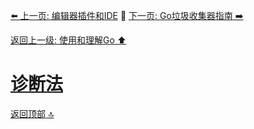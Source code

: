 [⬅️ 上一页: 编辑器插件和IDE](编辑器插件和IDE.md) 🚦 [下一页: Go垃圾收集器指南 ➡️](Go垃圾收集器指南.md)

[返回上一级: 使用和理解Go ⬆️](../使用和理解Go.md)

# [诊断法](诊断法.md)

[返回顶部 🔝](#诊断法)